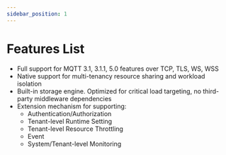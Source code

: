 ```yaml
---
sidebar_position: 1
---
```


# Features List

* Full support for MQTT 3.1, 3.1.1, 5.0 features over TCP, TLS, WS, WSS
* Native support for multi-tenancy resource sharing and workload isolation
* Built-in storage engine. Optimized for critical load targeting, no third-party middleware dependencies
* Extension mechanism for supporting:
    * Authentication/Authorization
    * Tenant-level Runtime Setting
    * Tenant-level Resource Throttling
    * Event
    * System/Tenant-level Monitoring